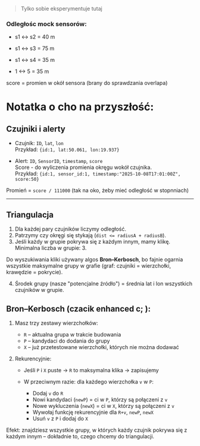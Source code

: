 > Tylko sobie eksperymentuje tutaj

### Odległośc mock sensorów:
- s1 <-> s2 = 40 m

- s1 <-> s3 = 75 m

- s1 <-> s4 = 35 m

- 1 <-> 5 = 35 m

score = promien w okół sensora (brany do sprawdzania overlapa)

# Notatka o cho na przyszłość:

## Czujniki i alerty

- Czujnik: `ID`, `lat`, `lon`  
  Przykład: `{id:1, lat:50.061, lon:19.937}`

- Alert: `ID`, `SensorID`, `timestamp`, `score`  
  Score -  do wyliczenia promienia okręgu wokół czujnika.  
  Przykład: `{id:1, sensor_id:1, timestamp:"2025-10-08T17:01:00Z", score:50}`

Promień = `score / 111000` (tak na oko, żeby mieć odległość w stopnniach)

---

## Triangulacja

1. Dla każdej pary czujników liczymy odległość.  
2. Patrzymy czy okręgi się stykają (`dist <= radiusA + radiusB`).  
3. Jeśli każdy w grupie pokrywa się z każdym innym, mamy klikę. Minimalna liczba w grupie: 3.  

Do wyszukiwania kliki używany algos **Bron–Kerbosch**, bo fajnie ogarnia wszystkie maksymalne grupy w grafie (graf: czujniki = wierzchołki, krawędzie = pokrycie).


4. Środek grupy (nasze "potencjalne źródło") = średnia lat i lon wszystkich czujników w grupie.

## Bron–Kerbosch (czacik enhanced c; ):

1. Masz trzy zestawy wierzchołków:

   * `R` – aktualna grupa w trakcie budowania
   * `P` – kandydaci do dodania do grupy
   * `X` – już przetestowane wierzchołki, których nie można dodawać

2. Rekurencyjnie:

   * Jeśli `P` i `X` puste → `R` to maksymalna klika → zapisujemy
   * W przeciwnym razie: dla każdego wierzchołka `v` w `P`:

     * Dodaj `v` do `R`
     * Nowi kandydaci (`newP`) = ci w `P`, którzy są połączeni z `v`
     * Nowe wykluczenia (`newX`) = ci w `X`, którzy są połączeni z `v`
     * Wywołaj funkcję rekurencyjnie dla `R+v`, `newP`, `newX`
     * Usuń `v` z `P` i dodaj do `X`

Efekt: znajdziesz wszystkie grupy, w których każdy czujnik pokrywa się z każdym innym – dokładnie to, czego chcemy do triangulacji.


